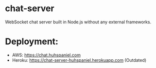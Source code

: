# chat-server

WebSocket chat server built in Node.js without any external frameworks.

# Deployment:
* AWS: https://chat.huhspaniel.com
* Heroku: https://chat-server-huhspaniel.herokuapp.com (Outdated)
